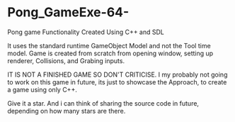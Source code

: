 # Pong_GameExe-64-
Pong game Functionality Created Using C++ and SDL 

It uses the standard runtime GameObject Model and not the Tool time model.
Game is created from scratch from opening window, setting up renderer, Collisions, and Grabing inputs.

IT IS NOT A FINISHED GAME SO DON'T CRITICISE.
I my probably not going to work on this game in future, its just to showcase the Approach, 
to create a game using only C++.

Give it a star. 
And i can think of sharing the source code in future, depending on how many stars are there.

